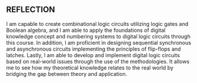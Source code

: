 ## REFLECTION
I am capable to create combinational logic circuits utilizing logic gates and Boolean algebra, and I am able to apply the foundations of digital knowledge concept and numbering systems to digital logic circuits through this course. In addition, I am proficient in designing sequential synchronous and asynchronous circuits implementing the principles of flip-flops and latches. Lastly, I am able to develop and implement digital logic circuits based on real-world issues through the use of the methodologies. It allows me to see how my theoretical knowledge relates to the real world by bridging the gap between theory and application.
